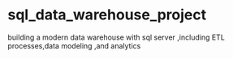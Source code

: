 # sql_data_warehouse_project
building a modern data warehouse with sql server ,including ETL processes,data modeling ,and analytics

